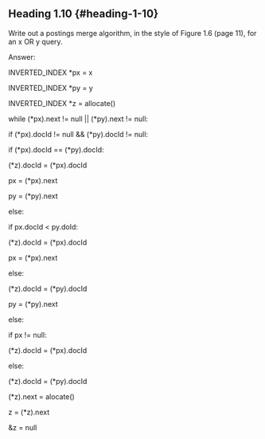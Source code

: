 ## Heading 1.10 {#heading-1-10}

Write out a postings merge algorithm, in the style of Figure 1.6 (page 11), for an x OR y query.

Answer:

INVERTED_INDEX *px = x

INVERTED_INDEX *py = y

INVERTED_INDEX *z = allocate()

while (*px).next != null || (*py).next != null:

if (*px).docId != null &amp;&amp; (*py).docId != null:

if (*px).docId == (*py).docId:

(*z).docId = (*px).docId

px = (*px).next

py = (*py).next

else:

if px.docId &lt; py.doId:

(*z).docId = (*px).docId

px = (*px).next

else:

(*z).docId = (*py).docId

py = (*py).next

else:

if px != null:

(*z).docId = (*px).docId

else:

(*z).docId = (*py).docId

(*z).next = alocate()

z = (*z).next

&amp;z = null